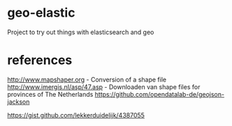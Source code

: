 # geo-elastic
Project to try out things with elasticsearch and geo

# references
http://www.mapshaper.org - Conversion of a shape file
http://www.imergis.nl/asp/47.asp - Downloaden van shape files for provinces of The Netherlands
https://github.com/opendatalab-de/geojson-jackson

https://gist.github.com/lekkerduidelijk/4387055